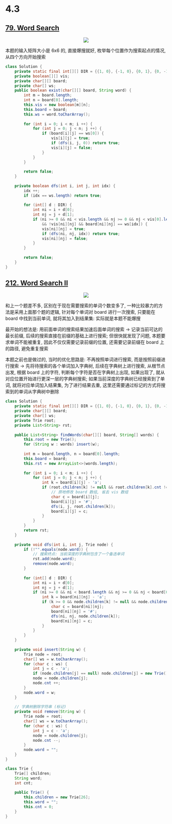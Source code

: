 # 4.3

## [79. Word Search](https://leetcode.com/problems/word-search/)

<div style="text-align:center;">
	<a href="https://leetcode.com/problems/word-search/" >
		<img src = "https://cdn.jsdelivr.net/gh/buzzxI/img@latest/img/24/04/03/10:40:53:79.png" />
	</a>
</div>

本题的输入矩阵大小是 6x6 的, 直接爆搜就好, 枚举每个位置作为搜索起点的情况, 从四个方向开始搜索

```java
class Solution {
    private static final int[][] DIR = {{1, 0}, {-1, 0}, {0, 1}, {0, -1}};
    private boolean[][] vis;
    private char[][] board;
    private char[] ws;
    public boolean exist(char[][] board, String word) {
        int m = board.length;
        int n = board[0].length;
        this.vis = new boolean[m][n];
        this.board = board;
        this.ws = word.toCharArray();
        
        for (int i = 0; i < m; i ++) {
            for (int j = 0; j < n; j ++) {
                if (board[i][j] == ws[0]) {
                    vis[i][j] = true;
                    if (dfs(i, j, 0)) return true;
                    vis[i][j] = false;
                }
            }
        }
        
        return false;
    }
    
    private boolean dfs(int i, int j, int idx) {
        idx ++;
        if (idx == ws.length) return true;
        
        for (int[] d : DIR) {
            int ni = i + d[0];
            int nj = j + d[1];
            if (ni >= 0 && ni < vis.length && nj >= 0 && nj < vis[0].length 
                && !vis[ni][nj] && board[ni][nj] == ws[idx]) {
                vis[ni][nj] = true;
                if (dfs(ni, nj, idx)) return true;
                vis[ni][nj] = false;
            }
        }
        
        return false;
    }
}
```

## [212. Word Search II](https://leetcode.com/problems/word-search-ii/)

<div style="text-align:center;">
	<a href="https://leetcode.com/problems/word-search-ii/" >
		<img src = "https://cdn.jsdelivr.net/gh/SunYuanI/img@latest/img/212.png" />
	</a>
</div>

和上一个题差不多, 区别在于现在需要搜索的单词个数变多了, 一种比较暴力的方法是采用上面那个题的逻辑, 针对每个单词对 board 进行一次搜索, 只要能在 board 中找到当前单词, 就将其加入到结果集: 实际就是本题不能爆搜

最开始的想法是: 用前面单词的搜索结果加速后面单词的搜索 -> 记录当前可达的最长前缀, 后续的搜索直接在前缀的基础上进行搜索; 但很快就发现了问题, 本题要求单词不能被重复, 因此不仅仅需要记录前缀的位置, 还需要记录前缀在 board 上的路径, 避免重复搜索 

本题之前也是做过的, 当时的优化思路是: 不再按照单词进行搜索, 而是按照前缀进行搜索 -> 先将待搜索的各个单词加入字典树, 后续在字典树上进行搜索, 从根节点出发, 根据 board 上的字符, 判断每个字符是否在字典树上出现, 如果出现了, 就从对应位置开始进行更深一层的字典树搜索; 如果当前深度的字典树已经搜索到了单词, 就将对应单词加入结果集, 为了进行结果去重, 这里还需要通过标记的方式将搜索到的单词从字典树中删除

```java
class Solution {
    private static final int[][] DIR = {{1, 0}, {-1, 0}, {0, 1}, {0, -1}};
    private char[][] board;
    private char[] ws;
    private Trie root;
    private List<String> rst;
    
    public List<String> findWords(char[][] board, String[] words) {
        this.root = new Trie();
        for (String w : words) insert(w);
        
        int m = board.length, n = board[0].length;
        this.board = board;
        this.rst = new ArrayList<>(words.length);
        
        for (int i = 0; i < m; i ++) {
            for (int j = 0; j < n; j ++) {
                int k = board[i][j] - 'a';
                if (root.children[k] != null && root.children[k].cnt != 0) {
                    // 原地修改 board 数组, 省去 vis 数组
                    char c = board[i][j];
                    board[i][j] = '#';
                    dfs(i, j, root.children[k]);
                    board[i][j] = c;
                }
            }
        }
        return rst;
    }
    
    private void dfs(int i, int j, Trie node) {
        if (!"".equals(node.word)) {
            // 搜索终点: 当前深度的字典树包含了一个备选单词
            rst.add(node.word);
            remove(node.word);
        }
        
        for (int[] d : DIR) {
            int ni = i + d[0];
            int nj = j + d[1];
            if (ni >= 0 && ni < board.length && nj >= 0 && nj < board[0].length) {
                int k = board[ni][nj] - 'a';
                if (k >= 0 && node.children[k] != null && node.children[k].cnt != 0) {
                    char c = board[ni][nj];
                    board[ni][nj] = '#';
                    dfs(ni, nj, node.children[k]);
                    board[ni][nj] = c;
                }
            }
        }
    }
    
    private void insert(String w) {
        Trie node = root;
        char[] ws = w.toCharArray();
        for (char c : ws) {
            int j = c - 'a';
            if (node.children[j] == null) node.children[j] = new Trie();
            node = node.children[j];
            node.cnt ++;
        }
        node.word = w;
    }
    
  	// 字典树删除字符串 (标记)
    private void remove(String w) {
        Trie node = root;
        char[] ws = w.toCharArray();
        for (char c : ws) {
            int j = c - 'a';
            node = node.children[j];
            node.cnt --;
        }
        node.word = "";
    }
}

class Trie {
    Trie[] children;
    String word;
    int cnt;
    
    public Trie() {
        this.children = new Trie[26];
        this.word = "";
        this.cnt = 0;
    }
}
```





